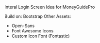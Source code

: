 Interal Login Screen Idea for MoneyGuidePro

Build on: Bootstrap
Other Assets:

- Open-Sans
- Font Awesome Icons
- Custom Icon Font (Fontastic)



